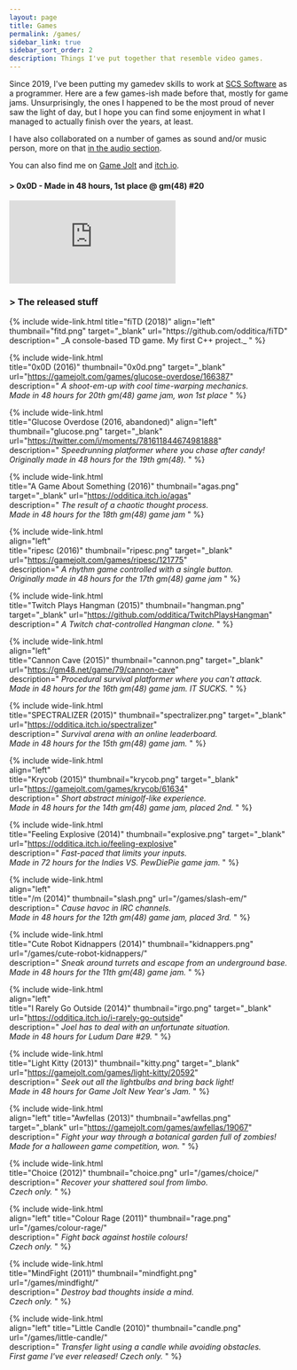 ```yaml
---
layout: page
title: Games
permalink: /games/
sidebar_link: true
sidebar_sort_order: 2
description: Things I've put together that resemble video games.
---
```

Since 2019, I've been putting my gamedev skills to work at [SCS Software](https://scssoft.com/) as a programmer.
Here are a few games-ish made before that, mostly for game jams. Unsurprisingly, the ones I happened to be
the most proud of never saw the light of day, but I hope you can find some enjoyment in what I managed to
actually finish over the years, at least.

I have also collaborated on a number of games as sound and/or music person, more on that [in the audio section](/audio/).

You can also find me on [Game Jolt](https://gamejolt.com/@odditica) and [itch.io](https://odditica.itch.io/).

<div class="subsection">
<h4 class="visual-title">&gt; 0x0D - Made in 48 hours, 1st place @ gm(48) #20</h4>    
<div class="dashed-border">
<div class='embed-container'><iframe src='https://www.youtube.com/embed/m52zOiCvND0' frameborder='0' allowfullscreen></iframe></div>
</div>
</div>

<div class="subsection">
<h3 class="visual-title">&gt; The released stuff</h3>
{% include wide-link.html    
  title="fiTD (2018)"
  align="left"
  thumbnail="fitd.png"
  target="_blank"
  url="https://github.com/odditica/fiTD"  
  description="
_A console-based TD game.   
My first C++ project._
  "
%} 

{% include wide-link.html      
  title="0x0D (2016)"
  thumbnail="0x0d.png"
  target="_blank"
  url="https://gamejolt.com/games/glucose-overdose/166387"  
  description="
_A shoot-em-up with cool time-warping mechanics.   
Made in 48 hours for 20th gm(48) game jam, won 1st place_
  "
%} 

{% include wide-link.html  
  title="Glucose Overdose (2016, abandoned)"
  align="left"  
  thumbnail="glucose.png"
  target="_blank"
  url="https://twitter.com/i/moments/781611844674981888"  
  description="
_Speedrunning platformer where you chase after candy!   
Originally made in 48 hours for the 19th gm(48)._
  "
%}

{% include wide-link.html  
  title="A Game About Something (2016)"
  thumbnail="agas.png"
  target="_blank"
  url="https://odditica.itch.io/agas"  
  description="
_The result of a chaotic thought process.   
Made in 48 hours for the 18th gm(48) game jam_
  "
%} 


{% include wide-link.html  
  align="left"  
  title="ripesc (2016)"
  thumbnail="ripesc.png"
  target="_blank"
  url="https://gamejolt.com/games/ripesc/121775"  
  description="
_A rhythm game controlled with a single button.   
Originally made in 48 hours for the 17th gm(48) game jam_
  "
%} 

{% include wide-link.html  
  title="Twitch Plays Hangman (2015)"
  thumbnail="hangman.png"
  target="_blank"
  url="https://github.com/odditica/TwitchPlaysHangman"  
  description="
_A Twitch chat-controlled Hangman clone._
  "
%} 

{% include wide-link.html  
  align="left"  
  title="Cannon Cave (2015)"
  thumbnail="cannon.png"
  target="_blank"
  url="https://gm48.net/game/79/cannon-cave"  
  description="
_Procedural survival platformer where you can't attack.      
Made in 48 hours for the 16th gm(48) game jam. IT SUCKS._
  "
%} 

{% include wide-link.html  
  title="SPECTRALIZER (2015)"
  thumbnail="spectralizer.png"
  target="_blank"
  url="https://odditica.itch.io/spectralizer"  
  description="
_Survival arena with an online leaderboard.   
Made in 48 hours for the 15th gm(48) game jam._
  "
%} 

{% include wide-link.html  
  align="left"  
  title="Krycob (2015)"
  thumbnail="krycob.png"
  target="_blank"
  url="https://gamejolt.com/games/krycob/61634"  
  description="
_Short abstract minigolf-like experience.   
Made in 48 hours for the 14th gm(48) game jam, placed 2nd._
  "
%} 

{% include wide-link.html  
  title="Feeling Explosive (2014)"
  thumbnail="explosive.png"
  target="_blank"
  url="https://odditica.itch.io/feeling-explosive"  
  description="
_Fast-paced that limits your inputs.   
Made in 72 hours for the Indies VS. PewDiePie game jam._
  "
%} 

{% include wide-link.html  
  align="left"  
  title="/m (2014)"
  thumbnail="slash.png"
  url="/games/slash-em/" 
  description="
_Cause havoc in IRC channels.   
Made in 48 hours for the 12th gm(48) game jam, placed 3rd._
  "
%} 

{% include wide-link.html  
  title="Cute Robot Kidnappers (2014)"
  thumbnail="kidnappers.png"  
  url="/games/cute-robot-kidnappers/"  
  description="
_Sneak around turrets and escape from an underground base.   
Made in 48 hours for the 11th gm(48) game jam._
  "
%} 

{% include wide-link.html  
  align="left"  
  title="I Rarely Go Outside (2014)"
  thumbnail="irgo.png"
  target="_blank"
  url="https://odditica.itch.io/i-rarely-go-outside"  
  description="
_Joel has to deal with an unfortunate situation.      
Made in 48 hours for Ludum Dare #29._
  "
%} 

{% include wide-link.html  
  title="Light Kitty (2013)"
  thumbnail="kitty.png"
  target="_blank"
  url="https://gamejolt.com/games/light-kitty/20592"  
  description="
_Seek out all the lightbulbs and bring back light!   
Made in 48 hours for Game Jolt New Year's Jam._
  "
%} 


{% include wide-link.html  
  align="left" 
  title="Awfellas (2013)"
  thumbnail="awfellas.png"
  target="_blank"
  url="https://gamejolt.com/games/awfellas/19067"  
  description="
_Fight your way through a botanical garden full of zombies!   
Made for a halloween game competition, won._
  "
%} 

{% include wide-link.html    
  title="Choice (2012)"
  thumbnail="choice.png"
  url="/games/choice/"  
  description="
_Recover your shattered soul from limbo.      
Czech only._
  "
%} 

{% include wide-link.html  
  align="left" 
  title="Colour Rage (2011)"
  thumbnail="rage.png"  
  url="/games/colour-rage/"  
  description="
_Fight back against hostile colours!   
Czech only._
  "
%} 

{% include wide-link.html    
  title="MindFight (2011)"
  thumbnail="mindfight.png"  
  url="/games/mindfight/"  
  description="
_Destroy bad thoughts inside a mind.   
Czech only._
  "
%} 

{% include wide-link.html    
  align="left" 
  title="Little Candle (2010)"
  thumbnail="candle.png"  
  url="/games/little-candle/"  
  description="
_Transfer light using a candle while avoiding obstacles.     
First game I've ever released! Czech only._
  "
%} 

</div>